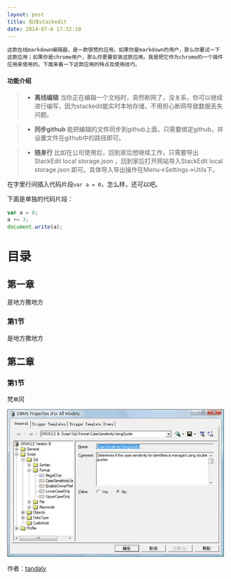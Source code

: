 ```yaml
---
layout: post
title: 在线stackedit
date: 2014-07-6 17:32:10  
---
```


```
这款在线markdown编辑器，是一款很赞的应用。如果你是markdown的用户，那么你要试一下这款应用；如果你是chrome用户，那么你更要安装这款应用。我是把它作为chrome的一个插件应用来使用的。下面来看一下这款应用的特点及使用技巧。
```

#### **功能介绍**

>- **离线编辑** 当你正在编辑一个文档时，突然断网了，没关系，你可以继续进行编写，因为stackedit能实时本地存储，不用担心断网导致数据丢失问题。

>- **同步github** 能把编辑的文件同步到github上面，只需要绑定github，并设置文件在github中的路径即可。

>- **随身行** 比如在公司使用后，回到家后想继续工作，只需要导出StackEdit local storage.json ，回到家后打开网站导入StackEdit local storage.json 即可。具体导入导出操作在Menu->Settings->Utils下。


在字里行间插入代码片段`var a = 0`，怎么样，还可以吧。

下面是单独的代码片段：

```javascript
var a = 0;
a += 3;
document.write(a);
```
  
  

目录
===

## 第一章

是地方撒地方


### 第1节

是地方撒地方

## 第二章

### 第1节

梵`蒂`冈

![](https://raw.githubusercontent.com/tandaly/res/master/img/powerdesigner01.jpg "去掉PowerDesigner中生成sql的双引号") 

 
作者：[tandaly](http://tandaly.github.com)
